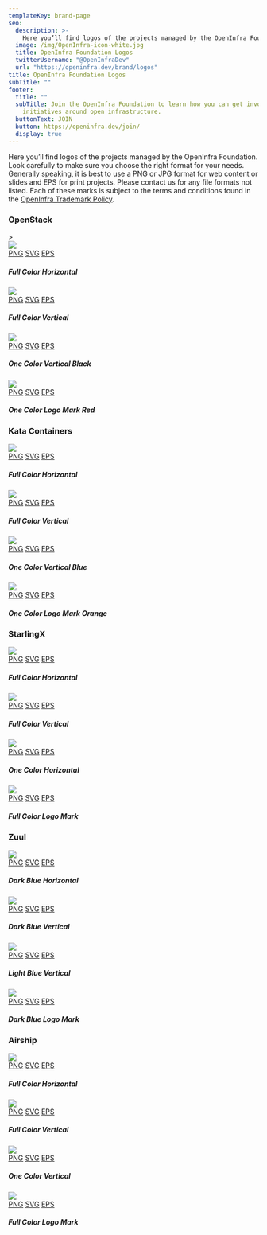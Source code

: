 ```yaml
---
templateKey: brand-page
seo:
  description: >-
    Here you’ll find logos of the projects managed by the OpenInfra Foundation. Look carefully to make sure you choose the right format for your needs.
  image: /img/OpenInfra-icon-white.jpg
  title: OpenInfra Foundation Logos
  twitterUsername: "@OpenInfraDev"
  url: "https://openinfra.dev/brand/logos"
title: OpenInfra Foundation Logos
subTitle: ""
footer:
  title: ""
  subTitle: Join the OpenInfra Foundation to learn how you can get involved in
    initiatives around open infrastructure.
  buttonText: JOIN
  button: https://openinfra.dev/join/
  display: true
---
```


Here you’ll find logos of the projects managed by the OpenInfra Foundation. Look carefully to make sure you choose the right format for your needs. Generally speaking, it is best to use a PNG or JPG format for web content or slides and EPS for print projects. Please contact us for any file formats not listed. Each of these marks is subject to the terms and conditions found in the [OpenInfra Trademark Policy](/legal/trademark-policy).
<div class="openinfra-logo-asset-box">
  <div class="span-13 assestsArea">
        <h3 class="brand">OpenStack</h3>
        <div class="col-lg-6 col-sm-6 col-xs-12 item">>
            <div class="span-4 horizontal">
                <img src="https://object-storage-ca-ymq-1.vexxhost.net/swift/v1/6e4619c416ff4bd19e1c087f27a43eea/www-images-prod/openstack-logo/OpenStack-Logo-Horizontal.png">
            </div>
            <div class="file-types">
                <a href="https://object-storage-ca-ymq-1.vexxhost.net/swift/v1/6e4619c416ff4bd19e1c087f27a43eea/www-images-prod/openstack-logo/OpenStack-Logo-Horizontal.png" target="_blank" class="button">PNG</a>
                <a href="https://object-storage-ca-ymq-1.vexxhost.net/swift/v1/6e4619c416ff4bd19e1c087f27a43eea/www-images-prod/openstack-logo/2016R/OpenStack-Logo-Horizontal.SVG" target="_blank" class="button">SVG</a>
                <a href="https://object-storage-ca-ymq-1.vexxhost.net/swift/v1/6e4619c416ff4bd19e1c087f27a43eea/www-images-prod/openstack-logo/2016R/OpenStack-Logo-Horizontal.eps.zip" class="button last">EPS</a>
            </div>
            <h5>Full Color Horizontal</h5>
        </div>
        <div class="col-lg-6 col-sm-6 col-xs-12 item">
            <div class="span-4 vertical">
                <img src="https://object-storage-ca-ymq-1.vexxhost.net/swift/v1/6e4619c416ff4bd19e1c087f27a43eea/www-images-prod/openstack-logo/OpenStack-Logo-Vertical.png">
            </div>
            <div class="file-types">
                <a href="https://object-storage-ca-ymq-1.vexxhost.net/swift/v1/6e4619c416ff4bd19e1c087f27a43eea/www-images-prod/openstack-logo/OpenStack-Logo-Vertical.png" target="_blank" class="button">PNG</a>
				<a href="https://object-storage-ca-ymq-1.vexxhost.net/swift/v1/6e4619c416ff4bd19e1c087f27a43eea/www-images-prod/openstack-logo/2016R/OpenStack-Logo-Vertical.svg" target="_blank" class="button">SVG</a>
				<a href="https://object-storage-ca-ymq-1.vexxhost.net/swift/v1/6e4619c416ff4bd19e1c087f27a43eea/www-images-prod/openstack-logo/2016R/OpenStack-Logo-Vertical.eps.zip" class="button last">EPS</a>
            </div>
            <h5>Full Color Vertical</h5>
        </div>
        <div class="col-lg-6 col-sm-6 col-xs-12 item">
            <div class="span-4 vertical">
                <img src="https://object-storage-ca-ymq-1.vexxhost.net/swift/v1/6e4619c416ff4bd19e1c087f27a43eea/www-images-prod/openstack-logo/OpenStack-Logo-Vertical-Black.png">
            </div>
            <div class="file-types">
                <a href="https://object-storage-ca-ymq-1.vexxhost.net/swift/v1/6e4619c416ff4bd19e1c087f27a43eea/www-images-prod/openstack-logo/OpenStack-Logo-Vertical-Black.png" target="_blank" class="button">PNG</a>
				<a href="https://object-storage-ca-ymq-1.vexxhost.net/swift/v1/6e4619c416ff4bd19e1c087f27a43eea/www-images-prod/openstack-logo/2016R/OpenStack-Logo-Vertical-Black.svg" target="_blank" class="button">SVG</a>
				<a href="https://object-storage-ca-ymq-1.vexxhost.net/swift/v1/6e4619c416ff4bd19e1c087f27a43eea/www-images-prod/openstack-logo/2016R/OpenStack-Logo-Vertical-Black.eps.zip" class="button last">EPS</a>
            </div>
            <h5>One Color Vertical Black</h5>
        </div>
        <div class="col-lg-6 col-sm-6 col-xs-12 item">
            <div class="span-4 vertical">
                <img src="https://object-storage-ca-ymq-1.vexxhost.net/swift/v1/6e4619c416ff4bd19e1c087f27a43eea/www-images-prod/openstack-logo/OpenStack-Logo-Mark.png">
            </div>
            <div class="file-types">
                <a href="https://object-storage-ca-ymq-1.vexxhost.net/swift/v1/6e4619c416ff4bd19e1c087f27a43eea/www-images-prod/openstack-logo/OpenStack-Logo-Mark.png" target="_blank" class="button">PNG</a>
				<a href="https://object-storage-ca-ymq-1.vexxhost.net/swift/v1/6e4619c416ff4bd19e1c087f27a43eea/www-images-prod/openstack-logo/2016R/OpenStack-Logo-Mark.svg" target="_blank" class="button">SVG</a>
				<a href="https://object-storage-ca-ymq-1.vexxhost.net/swift/v1/6e4619c416ff4bd19e1c087f27a43eea/www-images-prod/openstack-logo/2016R/OpenStack-Logo-Mark.eps.zip" class="button last">EPS</a>
            </div>
            <h5>One Color Logo Mark Red</h5>
        </div>
    </div>
  </div>
  <div class="openinfra-logo-asset-box">
    <div class="span-13 assestsArea">
        <h3 class="brand">Kata Containers</h3>
        <div class="col-lg-6 col-sm-6 col-xs-12 item">
            <div class="span-4 horizontal">
                <img src="https://object-storage-ca-ymq-1.vexxhost.net/swift/v1/6e4619c416ff4bd19e1c087f27a43eea/www-images-prod/openstack-logo/kata/SVG/kata-1.svg">
            </div>
            <div class="file-types">
                <a href="https://object-storage-ca-ymq-1.vexxhost.net/swift/v1/6e4619c416ff4bd19e1c087f27a43eea/www-images-prod/openstack-logo/kata/PNG/kata-horz-onwhite.png" target="_blank" class="button">PNG</a>
                <a href="https://object-storage-ca-ymq-1.vexxhost.net/swift/v1/6e4619c416ff4bd19e1c087f27a43eea/www-images-prod/openstack-logo/kata/SVG/kata-1.svg" target="_blank" class="button">SVG</a>
                <a href="https://object-storage-ca-ymq-1.vexxhost.net/swift/v1/6e4619c416ff4bd19e1c087f27a43eea/www-images-prod/openstack-logo/kata/EPS/kata-horz-onwhite.eps" class="button last">EPS</a>
            </div>
            <h5>Full Color Horizontal</h5>
        </div>
        <div class="col-lg-6 col-sm-6 col-xs-12 item">
            <div class="span-4 vertical">
                <img src="https://object-storage-ca-ymq-1.vexxhost.net/swift/v1/6e4619c416ff4bd19e1c087f27a43eea/www-images-prod/openstack-logo/kata/SVG/kata-2.svg">
            </div>
            <div class="file-types">
                <a href="https://object-storage-ca-ymq-1.vexxhost.net/swift/v1/6e4619c416ff4bd19e1c087f27a43eea/www-images-prod/openstack-logo/kata/PNG/kata-vert-onwhite.png" target="_blank" class="button">PNG</a>
				<a href="https://object-storage-ca-ymq-1.vexxhost.net/swift/v1/6e4619c416ff4bd19e1c087f27a43eea/www-images-prod/openstack-logo/kata/SVG/kata-2.svg" target="_blank" class="button">SVG</a>
				<a href="https://object-storage-ca-ymq-1.vexxhost.net/swift/v1/6e4619c416ff4bd19e1c087f27a43eea/www-images-prod/openstack-logo/kata/EPS/kata-vert-onwhite.eps" class="button last">EPS</a>
            </div>
            <h5>Full Color Vertical</h5>
        </div>
        <div class="col-lg-6 col-sm-6 col-xs-12 item">
            <div class="span-4 vertical">
                <img src="https://object-storage-ca-ymq-1.vexxhost.net/swift/v1/6e4619c416ff4bd19e1c087f27a43eea/www-images-prod/openstack-logo/kata/SVG/kata-3.svg">
            </div>
            <div class="file-types">
                <a href="https://object-storage-ca-ymq-1.vexxhost.net/swift/v1/6e4619c416ff4bd19e1c087f27a43eea/www-images-prod/openstack-logo/kata/PNG/kata-mark-blue-simple.png" target="_blank" class="button">PNG</a>
				<a href="https://object-storage-ca-ymq-1.vexxhost.net/swift/v1/6e4619c416ff4bd19e1c087f27a43eea/www-images-prod/openstack-logo/kata/SVG/kata-3.svg" target="_blank" class="button">SVG</a>
				<a href="https://object-storage-ca-ymq-1.vexxhost.net/swift/v1/6e4619c416ff4bd19e1c087f27a43eea/www-images-prod/openstack-logo/kata/EPS/kata-mark-blue-simple.eps" class="button last">EPS</a>
            </div>
            <h5>One Color Vertical Blue</h5>
        </div>
        <div class="col-lg-6 col-sm-6 col-xs-12 item">
            <div class="span-4 vertical">
                <img src="https://object-storage-ca-ymq-1.vexxhost.net/swift/v1/6e4619c416ff4bd19e1c087f27a43eea/www-images-prod/openstack-logo/kata/SVG/kata-4.svg">
            </div>
            <div class="file-types">
                <a href="https://object-storage-ca-ymq-1.vexxhost.net/swift/v1/6e4619c416ff4bd19e1c087f27a43eea/www-images-prod/openstack-logo/kata/PNG/kata-mark-orange-simple.png" target="_blank" class="button">PNG</a>
				<a href="https://object-storage-ca-ymq-1.vexxhost.net/swift/v1/6e4619c416ff4bd19e1c087f27a43eea/www-images-prod/openstack-logo/kata/SVG/kata-4.svg" target="_blank" class="button">SVG</a>
				<a href="https://object-storage-ca-ymq-1.vexxhost.net/swift/v1/6e4619c416ff4bd19e1c087f27a43eea/www-images-prod/openstack-logo/kata/EPS/kata-mark-orange-simple.eps" class="button last">EPS</a>
            </div>
            <h5>One Color Logo Mark Orange</h5>
        </div>
    </div>
  </div>
  <div class="openinfra-logo-asset-box">
    <div class="span-13 assestsArea">
        <h3 class="brand">StarlingX</h3>
        <div class="col-lg-6 col-sm-6 col-xs-12 item">
            <div class="span-4 horizontal">
                <img src="https://object-storage-ca-ymq-1.vexxhost.net/swift/v1/6e4619c416ff4bd19e1c087f27a43eea/www-images-prod/openstack-logo/starlingx/SVG/star-1.svg">
            </div>
            <div class="file-types">
                <a href="https://object-storage-ca-ymq-1.vexxhost.net/swift/v1/6e4619c416ff4bd19e1c087f27a43eea/www-images-prod/openstack-logo/starlingx/PNG/StarlingX_Logo_RGB_Horizontal_2color.png" target="_blank" class="button">PNG</a>
                <a href="https://object-storage-ca-ymq-1.vexxhost.net/swift/v1/6e4619c416ff4bd19e1c087f27a43eea/www-images-prod/openstack-logo/starlingx/SVG/StarlingX_Logo_RGB_Horizontal_2color.svg" target="_blank" class="button">SVG</a>
                <a href="https://object-storage-ca-ymq-1.vexxhost.net/swift/v1/6e4619c416ff4bd19e1c087f27a43eea/www-images-prod/openstack-logo/starlingx/EPS/StarlingX_Logo_RGB_Horizontal_2color.eps" class="button last">EPS</a>
            </div>
            <h5>Full Color Horizontal</h5>
        </div>
        <div class="col-lg-6 col-sm-6 col-xs-12 item">
            <div class="span-4 vertical">
                <img src="https://object-storage-ca-ymq-1.vexxhost.net/swift/v1/6e4619c416ff4bd19e1c087f27a43eea/www-images-prod/openstack-logo/starlingx/SVG/star-2.svg">
            </div>
            <div class="file-types">
                <a href="https://object-storage-ca-ymq-1.vexxhost.net/swift/v1/6e4619c416ff4bd19e1c087f27a43eea/www-images-prod/openstack-logo/starlingx/PNG/StarlingX_Logo_RGB_Stacked_2color.png" target="_blank" class="button">PNG</a>
				<a href="https://object-storage-ca-ymq-1.vexxhost.net/swift/v1/6e4619c416ff4bd19e1c087f27a43eea/www-images-prod/openstack-logo/starlingx/SVG/StarlingX_Logo_RGB_Stacked_2color.svg" target="_blank" class="button">SVG</a>
				<a href="https://object-storage-ca-ymq-1.vexxhost.net/swift/v1/6e4619c416ff4bd19e1c087f27a43eea/www-images-prod/openstack-logo/starlingx/EPS/StarlingX_Logo_RGB_Stacked_2color.eps" class="button last">EPS</a>
            </div>
            <h5>Full Color Vertical</h5>
        </div>
        <div class="col-lg-6 col-sm-6 col-xs-12 item">
            <div class="span-4 vertical">
                <img src="https://object-storage-ca-ymq-1.vexxhost.net/swift/v1/6e4619c416ff4bd19e1c087f27a43eea/www-images-prod/openstack-logo/starlingx/SVG/star-3.svg">
            </div>
            <div class="file-types">
                <a href="https://object-storage-ca-ymq-1.vexxhost.net/swift/v1/6e4619c416ff4bd19e1c087f27a43eea/www-images-prod/openstack-logo/starlingx/PNG/StarlingX_Logo_RGB_Horizontal_Black.png" target="_blank" class="button">PNG</a>
				<a href="https://object-storage-ca-ymq-1.vexxhost.net/swift/v1/6e4619c416ff4bd19e1c087f27a43eea/www-images-prod/openstack-logo/starlingx/SVG/StarlingX_Logo_RGB_Horizontal_Black.svg" target="_blank" class="button">SVG</a>
				<a href="https://object-storage-ca-ymq-1.vexxhost.net/swift/v1/6e4619c416ff4bd19e1c087f27a43eea/www-images-prod/openstack-logo/starlingx/EPS/StarlingX_Logo_RGB_Horizontal_Black.eps" class="button last">EPS</a>
            </div>
            <h5>One Color Horizontal</h5>
        </div>
        <div class="col-lg-6 col-sm-6 col-xs-12 item">
            <div class="span-4 vertical">
                <img src="https://object-storage-ca-ymq-1.vexxhost.net/swift/v1/6e4619c416ff4bd19e1c087f27a43eea/www-images-prod/openstack-logo/starlingx/SVG/star-4.svg">
            </div>
            <div class="file-types">
                <a href="https://object-storage-ca-ymq-1.vexxhost.net/swift/v1/6e4619c416ff4bd19e1c087f27a43eea/www-images-prod/openstack-logo/starlingx/PNG/StarlingX_Icon_RGB_Stacked_2color.png" target="_blank" class="button">PNG</a>
				<a href="https://object-storage-ca-ymq-1.vexxhost.net/swift/v1/6e4619c416ff4bd19e1c087f27a43eea/www-images-prod/openstack-logo/starlingx/SVG/StarlingX_Icon_RGB_Stacked_2color.svg" target="_blank" class="button">SVG</a>
				<a href="https://object-storage-ca-ymq-1.vexxhost.net/swift/v1/6e4619c416ff4bd19e1c087f27a43eea/www-images-prod/openstack-logo/starlingx/EPS/StarlingX_Icon_RGB_Stacked_2color.eps" class="button last">EPS</a>
            </div>
            <h5>Full Color Logo Mark</h5>
        </div>
    </div>
  </div>
  <div class="openinfra-logo-asset-box">
    <div class="span-13 assestsArea">
        <h3 class="brand">Zuul</h3>
        <div class="col-lg-6 col-sm-6 col-xs-12 item">
            <div class="span-4 horizontal">
                <img src="https://object-storage-ca-ymq-1.vexxhost.net/swift/v1/6e4619c416ff4bd19e1c087f27a43eea/www-images-prod/openstack-logo/zuul/SVG/zuul-1.svg">
            </div>
            <div class="file-types">
                <a href="https://object-storage-ca-ymq-1.vexxhost.net/swift/v1/6e4619c416ff4bd19e1c087f27a43eea/www-images-prod/openstack-logo/zuul/PNG/Zuul_Logo_Full_Horizontal_RGB_DarkBlue.png" target="_blank" class="button">PNG</a>
                <a href="https://object-storage-ca-ymq-1.vexxhost.net/swift/v1/6e4619c416ff4bd19e1c087f27a43eea/www-images-prod/openstack-logo/zuul/SVG/Zuul_Logo_Full_Horizontal_RGB_DarkBlue.svg" target="_blank" class="button">SVG</a>
                <a href="https://object-storage-ca-ymq-1.vexxhost.net/swift/v1/6e4619c416ff4bd19e1c087f27a43eea/www-images-prod/openstack-logo/zuul/EPS/Zuul_Logo_Full_Horizontal_RGB_DarkBlue.eps" class="button last">EPS</a>
            </div>
            <h5>Dark Blue Horizontal</h5>
        </div>
        <div class="col-lg-6 col-sm-6 col-xs-12 item">
            <div class="span-4 vertical">
                <img src="https://object-storage-ca-ymq-1.vexxhost.net/swift/v1/6e4619c416ff4bd19e1c087f27a43eea/www-images-prod/openstack-logo/zuul/SVG/zuul-2.svg">
            </div>
            <div class="file-types">
                <a href="https://object-storage-ca-ymq-1.vexxhost.net/swift/v1/6e4619c416ff4bd19e1c087f27a43eea/www-images-prod/openstack-logo/zuul/PNG/Zuul_Logo_Full_RGB_DarkBlue.png" target="_blank" class="button">PNG</a>
				<a href="https://object-storage-ca-ymq-1.vexxhost.net/swift/v1/6e4619c416ff4bd19e1c087f27a43eea/www-images-prod/openstack-logo/zuul/SVG/Zuul_Logo_Full_RGB_DarkBlue.svg" target="_blank" class="button">SVG</a>
				<a href="https://object-storage-ca-ymq-1.vexxhost.net/swift/v1/6e4619c416ff4bd19e1c087f27a43eea/www-images-prod/openstack-logo/zuul/EPS/Zuul_Logo_Full_RGB_DarkBlue.eps" class="button last">EPS</a>
            </div>
            <h5>Dark Blue Vertical</h5>
        </div>
        <div class="col-lg-6 col-sm-6 col-xs-12 item">
            <div class="span-4 vertical">
                <img src="https://object-storage-ca-ymq-1.vexxhost.net/swift/v1/6e4619c416ff4bd19e1c087f27a43eea/www-images-prod/openstack-logo/zuul/SVG/zuul-3.svg">
            </div>
            <div class="file-types">
                <a href="https://object-storage-ca-ymq-1.vexxhost.net/swift/v1/6e4619c416ff4bd19e1c087f27a43eea/www-images-prod/openstack-logo/zuul/PNG/Zuul_Logo_Full_RGB_LightBlue.png" target="_blank" class="button">PNG</a>
				<a href="https://object-storage-ca-ymq-1.vexxhost.net/swift/v1/6e4619c416ff4bd19e1c087f27a43eea/www-images-prod/openstack-logo/zuul/SVG/Zuul_Logo_Full_RGB_LightBlue.svg" target="_blank" class="button">SVG</a>
				<a href="https://object-storage-ca-ymq-1.vexxhost.net/swift/v1/6e4619c416ff4bd19e1c087f27a43eea/www-images-prod/openstack-logo/zuul/EPS/Zuul_Logo_Full_RGB_LightBlue.eps" class="button last">EPS</a>
            </div>
            <h5>Light Blue Vertical</h5>
        </div>
        <div class="col-lg-6 col-sm-6 col-xs-12 item">
            <div class="span-4 vertical">
                <img src="https://object-storage-ca-ymq-1.vexxhost.net/swift/v1/6e4619c416ff4bd19e1c087f27a43eea/www-images-prod/openstack-logo/zuul/SVG/zuul-4.svg">
            </div>
            <div class="file-types">
                <a href="https://object-storage-ca-ymq-1.vexxhost.net/swift/v1/6e4619c416ff4bd19e1c087f27a43eea/www-images-prod/openstack-logo/zuul/PNG/Zuul_Icon_Basic_RGB_DarkBlue.png" target="_blank" class="button">PNG</a>
				<a href="https://object-storage-ca-ymq-1.vexxhost.net/swift/v1/6e4619c416ff4bd19e1c087f27a43eea/www-images-prod/openstack-logo/zuul/SVG/Zuul_Icon_Basic_RGB_DarkBlue.svg" target="_blank" class="button">SVG</a>
				<a href="https://object-storage-ca-ymq-1.vexxhost.net/swift/v1/6e4619c416ff4bd19e1c087f27a43eea/www-images-prod/openstack-logo/zuul/EPS/Zuul_Icon_Basic_RGB_DarkBlue.eps" class="button last">EPS</a>
            </div>
            <h5>Dark Blue Logo Mark</h5>
        </div>
    </div>
  </div>
  <div class="openinfra-logo-asset-box">
    <div class="span-13 assestsArea">
        <h3 class="brand">Airship</h3>
        <div class="col-lg-6 col-sm-6 col-xs-12 item">
            <div class="span-4 horizontal">
                <img src="https://object-storage-ca-ymq-1.vexxhost.net/swift/v1/6e4619c416ff4bd19e1c087f27a43eea/www-images-prod/openstack-logo/airship/SVG/air-1.svg">
            </div>
            <div class="file-types">
                <a href="https://object-storage-ca-ymq-1.vexxhost.net/swift/v1/6e4619c416ff4bd19e1c087f27a43eea/www-images-prod/openstack-logo/airship/PNG/Airship_Logo_Horizontal_2Color_RGB.png" target="_blank" class="button">PNG</a>
                <a href="https://object-storage-ca-ymq-1.vexxhost.net/swift/v1/6e4619c416ff4bd19e1c087f27a43eea/www-images-prod/openstack-logo/airship/SVG/Airship_Logo_Horizontal_2Color_RGB.svg" target="_blank" class="button">SVG</a>
                <a href="https://object-storage-ca-ymq-1.vexxhost.net/swift/v1/6e4619c416ff4bd19e1c087f27a43eea/www-images-prod/openstack-logo/airship/EPS/Airship_Logo_Horizontal_2Color_RGB.eps" class="button last">EPS</a>
            </div>
            <h5>Full Color Horizontal</h5>
        </div>
        <div class="col-lg-6 col-sm-6 col-xs-12 item">
            <div class="span-4 vertical">
                <img src="https://object-storage-ca-ymq-1.vexxhost.net/swift/v1/6e4619c416ff4bd19e1c087f27a43eea/www-images-prod/openstack-logo/airship/SVG/air-2.svg">
            </div>
            <div class="file-types">
                <a href="https://object-storage-ca-ymq-1.vexxhost.net/swift/v1/6e4619c416ff4bd19e1c087f27a43eea/www-images-prod/openstack-logo/airship/PNG/Airship_Logo_Stacked_2Color_RGB.png" target="_blank" class="button">PNG</a>
				<a href="https://object-storage-ca-ymq-1.vexxhost.net/swift/v1/6e4619c416ff4bd19e1c087f27a43eea/www-images-prod/openstack-logo/airship/SVG/Airship_Logo_Stacked_2Color_RGB.svg" target="_blank" class="button">SVG</a>
				<a href="https://object-storage-ca-ymq-1.vexxhost.net/swift/v1/6e4619c416ff4bd19e1c087f27a43eea/www-images-prod/openstack-logo/airship/EPS/Airship_Logo_Stacked_2Color_RGB.eps" class="button last">EPS</a>
            </div>
            <h5>Full Color Vertical</h5>
        </div>
        <div class="col-lg-6 col-sm-6 col-xs-12 item">
            <div class="span-4 vertical">
                <img src="https://object-storage-ca-ymq-1.vexxhost.net/swift/v1/6e4619c416ff4bd19e1c087f27a43eea/www-images-prod/openstack-logo/airship/SVG/air-3.svg">
            </div>
            <div class="file-types">
                <a href="https://object-storage-ca-ymq-1.vexxhost.net/swift/v1/6e4619c416ff4bd19e1c087f27a43eea/www-images-prod/openstack-logo/airship/PNG/Airship_Logo_Stacked_Blue_RGB.png" target="_blank" class="button">PNG</a>
				<a href="https://object-storage-ca-ymq-1.vexxhost.net/swift/v1/6e4619c416ff4bd19e1c087f27a43eea/www-images-prod/openstack-logo/airship/SVG/Airship_Logo_Stacked_Blue_RGB.svg" target="_blank" class="button">SVG</a>
				<a href="https://object-storage-ca-ymq-1.vexxhost.net/swift/v1/6e4619c416ff4bd19e1c087f27a43eea/www-images-prod/openstack-logo/airship/EPS/Airship_Logo_Stacked_Blue_RGB.eps" class="button last">EPS</a>
            </div>
            <h5>One Color Vertical</h5>
        </div>
        <div class="col-lg-6 col-sm-6 col-xs-12 item">
            <div class="span-4 vertical">
                <img src="https://object-storage-ca-ymq-1.vexxhost.net/swift/v1/6e4619c416ff4bd19e1c087f27a43eea/www-images-prod/openstack-logo/airship/SVG/air-4.svg">
            </div>
            <div class="file-types">
                <a href="https://object-storage-ca-ymq-1.vexxhost.net/swift/v1/6e4619c416ff4bd19e1c087f27a43eea/www-images-prod/openstack-logo/airship/PNG/Airship_Icon_2Color_RGB.png" target="_blank" class="button">PNG</a>
				<a href="https://object-storage-ca-ymq-1.vexxhost.net/swift/v1/6e4619c416ff4bd19e1c087f27a43eea/www-images-prod/openstack-logo/airship/SVG/Airship_Icon_2Color_RGB.svg" target="_blank" class="button">SVG</a>
				<a href="https://object-storage-ca-ymq-1.vexxhost.net/swift/v1/6e4619c416ff4bd19e1c087f27a43eea/www-images-prod/openstack-logo/airship/EPS/Airship_Icon_2Color_RGB.eps" class="button last">EPS</a>
            </div>
            <h5>Full Color Logo Mark</h5>
        </div>
    </div>
  </div>